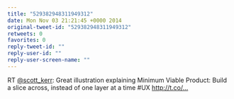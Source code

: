 ```yaml
---
title: "529382948311949312"
date: Mon Nov 03 21:21:45 +0000 2014
original-tweet-id: "529382948311949312"
retweets: 0
favorites: 0
reply-tweet-id: ""
reply-user-id: ""
reply-user-screen-name: ""
---
```

RT <a href="https://twitter.com/scott_kerr">@scott_kerr</a>: Great illustration explaining Minimum Viable Product: Build a slice across, instead of one layer at a time #UX http://t.co/…
